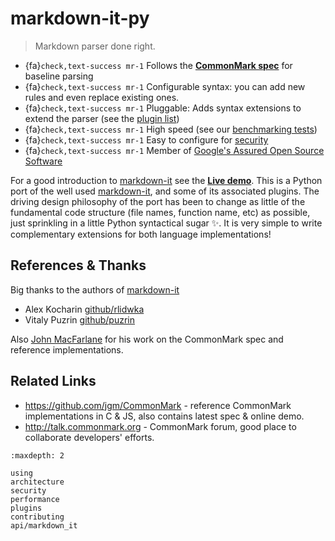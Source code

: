 # markdown-it-py

> Markdown parser done right.

- {fa}`check,text-success mr-1` Follows the __[CommonMark spec](http://spec.commonmark.org/)__ for baseline parsing
- {fa}`check,text-success mr-1` Configurable syntax: you can add new rules and even replace existing ones.
- {fa}`check,text-success mr-1` Pluggable: Adds syntax extensions to extend the parser (see the [plugin list](md/plugins))
- {fa}`check,text-success mr-1` High speed (see our [benchmarking tests](md/performance))
- {fa}`check,text-success mr-1` Easy to configure for [security](md/security)
- {fa}`check,text-success mr-1` Member of [Google's Assured Open Source Software](https://cloud.google.com/assured-open-source-software/docs/supported-packages)

For a good introduction to [markdown-it] see the __[Live demo](https://markdown-it.github.io)__.
This is a Python port of the well used [markdown-it], and some of its associated plugins.
The driving design philosophy of the port has been to change as little of the fundamental code structure (file names, function name, etc) as possible, just sprinkling in a little Python syntactical sugar ✨.
It is very simple to write complementary extensions for both language implementations!

## References & Thanks

Big thanks to the authors of [markdown-it]

- Alex Kocharin [github/rlidwka](https://github.com/rlidwka)
- Vitaly Puzrin [github/puzrin](https://github.com/puzrin)

Also [John MacFarlane](https://github.com/jgm) for his work on the CommonMark spec and reference implementations.

## Related Links

- <https://github.com/jgm/CommonMark> - reference CommonMark implementations in C & JS, also contains latest spec & online demo.
- <http://talk.commonmark.org> - CommonMark forum, good place to collaborate developers' efforts.

```{toctree}
:maxdepth: 2

using
architecture
security
performance
plugins
contributing
api/markdown_it
```

[markdown-it]: https://github.com/markdown-it/markdown-it
